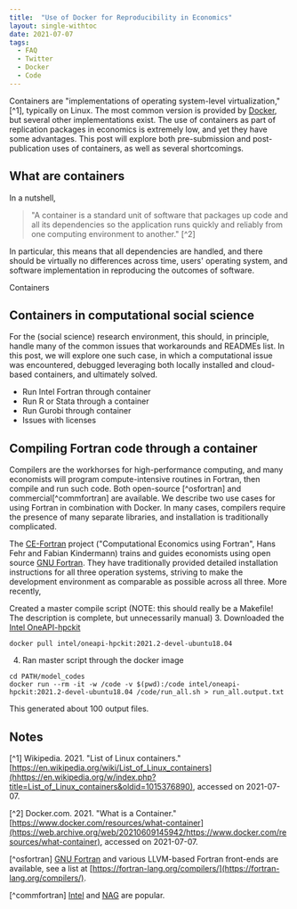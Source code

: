 ```yaml
---
title:  "Use of Docker for Reproducibility in Economics"
layout: single-withtoc
date: 2021-07-07
tags:
  - FAQ
  - Twitter
  - Docker
  - Code
---
```


Containers are "implementations of operating system-level virtualization," [^1], typically on Linux. The most common version is provided by [Docker](https://docker.com), but several other implementations exist. The use of containers as part of replication packages in economics is extremely low, and yet they have some advantages. This post will explore both pre-submission and post-publication uses of containers, as well as several shortcomings. 

<!-- more -->

## What are containers

In a nutshell, 

> "A container is a standard unit of software that packages up code and all its dependencies so the application runs quickly and reliably from one computing environment to another." [^2]

In particular, this means that all dependencies are handled, and there should be virtually no differences across time, users' operating system, and software implementation in reproducing the outcomes of software.

Containers

## Containers in computational social science 

For the (social science) research environment, this should, in principle, handle many of the common issues that workarounds and READMEs list. In this post, we will explore one such case, in which a computational issue was encountered, debugged leveraging both locally installed and cloud-based containers, and ultimately solved. 

- Run Intel Fortran through container
- Run R or Stata through a container
- Run Gurobi through container
- Issues with licenses

## Compiling Fortran code through a container

Compilers are the workhorses for high-performance computing, and many economists will program compute-intensive routines in Fortran, then compile and run such code. Both open-source [^osfortran] and commercial[^commfortran] are available. We describe two use cases for using Fortran in combination with Docker. In many cases, compilers require the presence of many separate libraries, and installation is traditionally complicated. 

The [CE-Fortran](https://www.ce-fortran.com/) project ("Computational Economics using Fortran", Hans Fehr and Fabian Kindermann) trains and guides economists using open source [GNU Fortran](https://gcc.gnu.org/fortran/). They have traditionally provided detailed installation instructions for all three operation systems, striving to make the development environment as comparable as possible across all three. More recently, 

Created a master compile script (NOTE: this should really be a Makefile! The description is complete, but unnecessarily manual)
3. Downloaded the [Intel OneAPI-hpckit](https://hub.docker.com/r/intel/oneapi-hpckit/tags?page=1&ordering=last_updated)
```
docker pull intel/oneapi-hpckit:2021.2-devel-ubuntu18.04
```
4. Ran master script through the docker image
```
cd PATH/model_codes
docker run --rm -it -w /code -v $(pwd):/code intel/oneapi-hpckit:2021.2-devel-ubuntu18.04 /code/run_all.sh > run_all.output.txt
```
This generated about 100 output files. 


## Notes

[^1] Wikipedia. 2021. "List of Linux containers." [https://en.wikipedia.org/wiki/List_of_Linux_containers](hhttps://en.wikipedia.org/w/index.php?title=List_of_Linux_containers&oldid=1015376890), accessed on 2021-07-07.

[^2] Docker.com. 2021. "What is a Container." [https://www.docker.com/resources/what-container](https://web.archive.org/web/20210609145942/https://www.docker.com/resources/what-container), accessed on 2021-07-07.

[^osfortran] [GNU Fortran](https://gcc.gnu.org/fortran/) and various LLVM-based Fortran front-ends are available, see a list at [https://fortran-lang.org/compilers/](https://fortran-lang.org/compilers/).

[^commfortran] [Intel](https://software.intel.com/content/www/us/en/develop/tools/oneapi/all-toolkits.html) and [NAG](https://www.nag.com/nag-compiler) are popular.